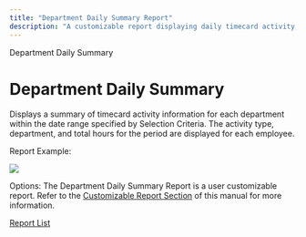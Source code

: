 ```yaml
---
title: "Department Daily Summary Report"
description: "A customizable report displaying daily timecard activity, including activity type, department, and hours for each employee within a specified date range."
---
```


Department Daily Summary

# Department Daily Summary

Displays a summary of timecard activity information for each department within the date range specified by Selection Criteria. The activity type, department, and total hours for the period are displayed for each employee.

Report Example:

![](/img/Department_Daily_Summary.gif)

Options: The Department Daily Summary Report is a user customizable report. Refer to the [Customizable Report Section](../../User_Customizable_Reports.md) of this manual for more information.

[Report List](../Report_List.md)
